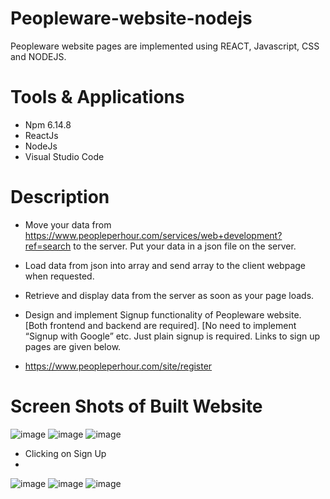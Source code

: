 # Peopleware-website-nodejs
Peopleware website pages are implemented using REACT, Javascript, CSS and NODEJS.

# Tools & Applications
- Npm 6.14.8
- ReactJs
- NodeJs
- Visual Studio Code

# Description
- Move your data from https://www.peopleperhour.com/services/web+development?ref=search to the server. Put your data in a json file on the server.
- Load data from json into array and send array to the client webpage when requested.
- Retrieve and display data from the server as soon as your page loads.
- Design and implement Signup functionality of Peopleware website. [Both frontend and backend are
required]. [No need to implement “Signup with Google” etc. Just plain signup is required. Links to sign up pages
are given below.

- https://www.peopleperhour.com/site/register

# Screen Shots of Built Website
![image](https://user-images.githubusercontent.com/85407775/121721135-59610800-cafd-11eb-8fa5-5a203062e1a1.png)
![image](https://user-images.githubusercontent.com/85407775/121721213-6f6ec880-cafd-11eb-9d1b-c8e922418b4e.png)
![image](https://user-images.githubusercontent.com/85407775/121721374-a04efd80-cafd-11eb-8ab1-aad1a8c2cf8a.png)

- Clicking on Sign Up
- 
![image](https://user-images.githubusercontent.com/85407775/121721567-d5f3e680-cafd-11eb-9403-af39679d0e12.png)
![image](https://user-images.githubusercontent.com/85407775/121721724-fe7be080-cafd-11eb-8671-8262febe08ca.png)
![image](https://user-images.githubusercontent.com/85407775/121721945-40a52200-cafe-11eb-97c4-df9ef8351493.png)
